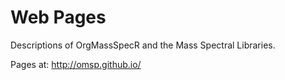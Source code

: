 # Web Pages

Descriptions of OrgMassSpecR and the Mass Spectral Libraries.

Pages at: http://omsp.github.io/